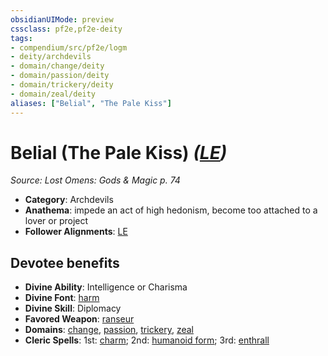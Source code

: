 ```yaml
---
obsidianUIMode: preview
cssclass: pf2e,pf2e-deity
tags:
- compendium/src/pf2e/logm
- deity/archdevils
- domain/change/deity
- domain/passion/deity
- domain/trickery/deity
- domain/zeal/deity
aliases: ["Belial", "The Pale Kiss"]
---
```

# Belial (The Pale Kiss) *([LE](../../../rules/traits/lawful-evil-b1.md))*  
*Source: Lost Omens: Gods & Magic p. 74*  

- **Category**: Archdevils
- **Anathema**: impede an act of high hedonism, become too attached to a lover or project
- **Follower Alignments**: [LE](../../../rules/traits/lawful-evil-b1.md)

## Devotee benefits

- **Divine Ability**: Intelligence or Charisma
- **Divine Font**: [harm](../../spells/harm.md)
- **Divine Skill**: Diplomacy
- **Favored Weapon**: [ranseur](../../equipment/items/ranseur.md)
- **Domains**: [change](../domains.md#Change), [passion](../domains.md#Passion), [trickery](../domains.md#Trickery), [zeal](../domains.md#Zeal)
- **Cleric Spells**: 1st: [charm](../../spells/charm.md); 2nd: [humanoid form](../../spells/humanoid-form.md); 3rd: [enthrall](../../spells/enthrall.md)